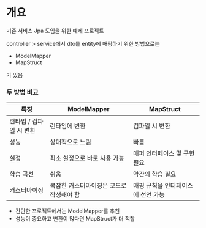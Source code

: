 
# 개요

기존 서비스 Jpa 도입을 위한 예제 프로젝트


controller > service에서 dto를 entity에 매핑하기 위한 방법으로는
- ModelMapper
- MapStruct 

가 있음

### 두 방법 비교

|**특징**|**ModelMapper**|**MapStruct**|
|---|---|---|
|런타임 / 컴파일 시 변환|런타임에 변환|컴파일 시 변환|
|성능|상대적으로 느림|빠름|
|설정|최소 설정으로 바로 사용 가능|매퍼 인터페이스 및 구현 필요|
|학습 곡선|쉬움|약간의 학습 필요|
|커스터마이징|복잡한 커스터마이징은 코드로 작성해야 함|매핑 규칙을 인터페이스에 선언 가능|


- 간단한 프로젝트에서는 ModelMapper를 추천
- 성능이 중요하고 변환이 많다면 MapStruct가 더 적합